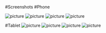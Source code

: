 #Screenshots
#Phone

![picture](Login.png)
![picture](League.jpeg)
![picture](Table.jpeg)
![picture](Match.jpeg)

#Tablet
![picture](MatchT.jpeg)
![picture](LeagueT.jpeg)
![picture](FavoriteT.jpeg)
![picture](ChartsT.jpeg)
